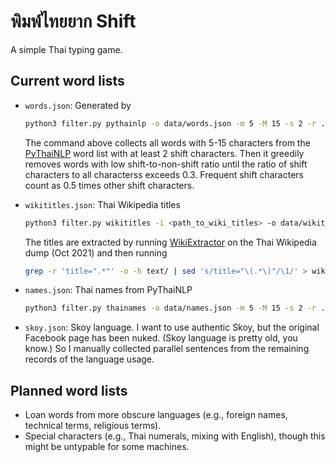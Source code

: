 # พิมพ์ไทยยาก Shift

A simple Thai typing game.

## Current word lists

* `words.json`: Generated by

    ```bash
    python3 filter.py pythainlp -o data/words.json -m 5 -M 15 -s 2 -r .3 -e .5
    ```
    
    The command above collects all words with 5-15 characters from the
    [PyThaiNLP](https://pythainlp.github.io/) word list with at least
    2 shift characters.
    Then it greedily removes words with low shift-to-non-shift ratio
    until the ratio of shift characters to all characterss exceeds 0.3. 
    Frequent shift characters count as 0.5 times other shift characters.

* `wikititles.json`: Thai Wikipedia titles

    ```bash
    python3 filter.py wikititles -i <path_to_wiki_titles> -o data/wikititles.json -m 5 -M 15 -s 2 -r .3 -e .5
    ```

    The titles are extracted by running [WikiExtractor](https://github.com/attardi/wikiextractor)
    on the Thai Wikipedia dump (Oct 2021) and then running

    ```bash
    grep -r 'title=".*"' -o -h text/ | sed 's/title="\(.*\)"/\1/' > wiki-titles.txt
    ```

* `names.json`: Thai names from PyThaiNLP

    ```bash
    python3 filter.py thainames -o data/names.json -m 5 -M 15 -s 2 -r .3 -e .5
    ```

* `skoy.json`: Skoy language.
    I want to use authentic Skoy, but the original Facebook page has been nuked.
    (Skoy language is pretty old, you know.)
    So I manually collected parallel sentences from the remaining records of the 
    language usage.

## Planned word lists

* Loan words from more obscure languages (e.g., foreign names, technical terms, religious terms).
* Special characters (e.g., Thai numerals, mixing with English), though this might be untypable for some machines.

